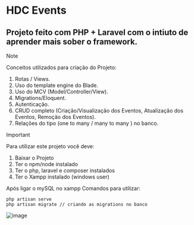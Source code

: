 # HDC Events

## Projeto feito com PHP + Laravel com o intiuto de aprender mais sober o framework.
> [!NOTE]
> Conceitos utilizados para criação do Projeto:
> 1. Rotas / Views.
> 2. Uso do template engine do Blade.
> 3. Uso do MCV (Model/Controller/View).
> 4. Migrations/Eloquent.
> 5. Autenticação.
> 7. CRUD completo (Criação/Visualização dos Eventos, Atualização dos Eventos, Remoção dos Eventos).
> 7. Relações do tipo (one to many / many to many ) no banco.

> [!IMPORTANT]
> Para utilizar este projeto você deve:
>1. Baixar o Projeto
>2. Ter o npm/node instalado
>3. Ter o php, laravel e composer instalados
>4. Ter o Xampp instalado (windows user)

Após ligar o mySQL no xampp
Comandos para utilizar:
```
php artisan serve  
php artisan migrate // criando as migrations no banco
```

![image](https://github.com/Gaells/laravel/assets/105751499/c474d886-648d-4242-8741-bddd7809d801)


